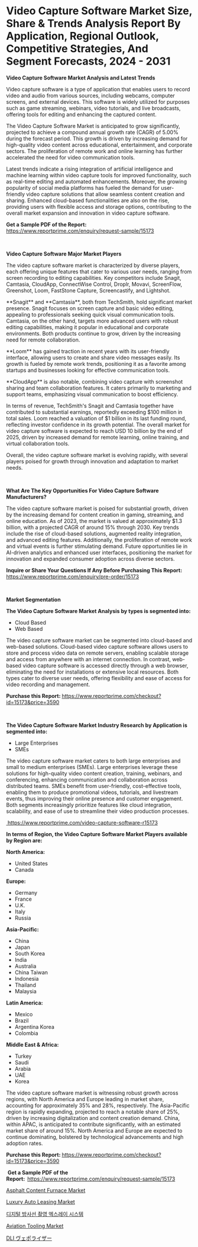 <p><h1>Video Capture Software Market Size, Share & Trends Analysis Report By Application, Regional Outlook, Competitive Strategies, And Segment Forecasts, 2024 - 2031</h1></p><p><strong>Video Capture Software Market Analysis and Latest Trends</strong></p>
<p><p>Video capture software is a type of application that enables users to record video and audio from various sources, including webcams, computer screens, and external devices. This software is widely utilized for purposes such as game streaming, webinars, video tutorials, and live broadcasts, offering tools for editing and enhancing the captured content.</p><p>The Video Capture Software Market is anticipated to grow significantly, projected to achieve a compound annual growth rate (CAGR) of 5.00% during the forecast period. This growth is driven by increasing demand for high-quality video content across educational, entertainment, and corporate sectors. The proliferation of remote work and online learning has further accelerated the need for video communication tools. </p><p>Latest trends indicate a rising integration of artificial intelligence and machine learning within video capture tools for improved functionality, such as real-time editing and automated enhancements. Moreover, the growing popularity of social media platforms has fueled the demand for user-friendly video capture solutions that allow seamless content creation and sharing. Enhanced cloud-based functionalities are also on the rise, providing users with flexible access and storage options, contributing to the overall market expansion and innovation in video capture software.</p></p>
<p><strong>Get a Sample PDF of the Report:&nbsp;</strong> <a href="https://www.reportprime.com/enquiry/request-sample/15173">https://www.reportprime.com/enquiry/request-sample/15173</a></p>
<p>&nbsp;</p>
<p><strong>Video Capture Software Major Market Players</strong></p>
<p><p>The video capture software market is characterized by diverse players, each offering unique features that cater to various user needs, ranging from screen recording to editing capabilities. Key competitors include Snagit, Camtasia, CloudApp, ConnectWise Control, Droplr, Movavi, ScreenFlow, Greenshot, Loom, FastStone Capture, Screencastify, and Lightshot.</p><p>**Snagit** and **Camtasia**, both from TechSmith, hold significant market presence. Snagit focuses on screen capture and basic video editing, appealing to professionals seeking quick visual communication tools. Camtasia, on the other hand, targets more advanced users with robust editing capabilities, making it popular in educational and corporate environments. Both products continue to grow, driven by the increasing need for remote collaboration.</p><p>**Loom** has gained traction in recent years with its user-friendly interface, allowing users to create and share video messages easily. Its growth is fueled by remote work trends, positioning it as a favorite among startups and businesses looking for effective communication tools.</p><p>**CloudApp** is also notable, combining video capture with screenshot sharing and team collaboration features. It caters primarily to marketing and support teams, emphasizing visual communication to boost efficiency.</p><p>In terms of revenue, TechSmith's Snagit and Camtasia together have contributed to substantial earnings, reportedly exceeding $100 million in total sales. Loom reached a valuation of $1 billion in its last funding round, reflecting investor confidence in its growth potential. The overall market for video capture software is expected to reach USD 10 billion by the end of 2025, driven by increased demand for remote learning, online training, and virtual collaboration tools.</p><p>Overall, the video capture software market is evolving rapidly, with several players poised for growth through innovation and adaptation to market needs.</p></p>
<p>&nbsp;</p>
<p><strong>What Are The Key Opportunities For Video Capture Software Manufacturers?</strong></p>
<p><p>The video capture software market is poised for substantial growth, driven by the increasing demand for content creation in gaming, streaming, and online education. As of 2023, the market is valued at approximately $1.3 billion, with a projected CAGR of around 15% through 2030. Key trends include the rise of cloud-based solutions, augmented reality integration, and advanced editing features. Additionally, the proliferation of remote work and virtual events is further stimulating demand. Future opportunities lie in AI-driven analytics and enhanced user interfaces, positioning the market for innovation and expanded consumer adoption across diverse sectors.</p></p>
<p><strong>Inquire or Share Your Questions If Any Before Purchasing This Report:</strong> <a href="https://www.reportprime.com/enquiry/pre-order/15173">https://www.reportprime.com/enquiry/pre-order/15173</a></p>
<p>&nbsp;</p>
<p><strong>Market Segmentation</strong></p>
<p><strong>The Video Capture Software Market Analysis by types is segmented into:</strong></p>
<p><ul><li>Cloud Based</li><li>Web Based</li></ul></p>
<p><p>The video capture software market can be segmented into cloud-based and web-based solutions. Cloud-based video capture software allows users to store and process video data on remote servers, enabling scalable storage and access from anywhere with an internet connection. In contrast, web-based video capture software is accessed directly through a web browser, eliminating the need for installations or extensive local resources. Both types cater to diverse user needs, offering flexibility and ease of access for video recording and management.</p></p>
<p><strong>Purchase this Report:&nbsp;</strong><a href="https://www.reportprime.com/checkout?id=15173&price=3590">https://www.reportprime.com/checkout?id=15173&price=3590</a></p>
<p>&nbsp;</p>
<p><strong>The Video Capture Software Market Industry Research by Application is segmented into:</strong></p>
<p><ul><li>Large Enterprises</li><li>SMEs</li></ul></p>
<p><p>The video capture software market caters to both large enterprises and small to medium enterprises (SMEs). Large enterprises leverage these solutions for high-quality video content creation, training, webinars, and conferencing, enhancing communication and collaboration across distributed teams. SMEs benefit from user-friendly, cost-effective tools, enabling them to produce promotional videos, tutorials, and livestream events, thus improving their online presence and customer engagement. Both segments increasingly prioritize features like cloud integration, scalability, and ease of use to streamline their video production processes.</p></p>
<p><a href="https://www.reportprime.com/video-capture-software-r15173">&nbsp;https://www.reportprime.com/video-capture-software-r15173</a></p>
<p><strong>In terms of Region, the Video Capture Software Market Players available by Region are:</strong></p>
<p>
    <p> <strong> North America: </strong>
        <ul>
            <li>United States</li>
            <li>Canada</li>
        </ul>
        </p> 
    <p> <strong> Europe: </strong>
        <ul>
            <li>Germany</li>
            <li>France</li>
            <li>U.K.</li>
            <li>Italy</li>
            <li>Russia</li>
        </ul>
        </p> 
    <p> <strong> Asia-Pacific: </strong>
        <ul>
            <li>China</li>
            <li>Japan</li>
            <li>South Korea</li>
            <li>India</li>
            <li>Australia</li>
            <li>China Taiwan</li>
            <li>Indonesia</li>
            <li>Thailand</li>
            <li>Malaysia</li>
        </ul>
        </p> 
    <p> <strong> Latin America: </strong>
        <ul>
            <li>Mexico</li>
            <li>Brazil</li>
            <li>Argentina Korea</li>
            <li>Colombia</li>
        </ul>
        </p> 
    <p> <strong> Middle East & Africa: </strong>
        <ul>
            <li>Turkey</li>
            <li>Saudi</li>
            <li>Arabia</li>
            <li>UAE</li>
            <li>Korea</li>
        </ul>
    </p>
    </p>
<p><p>The video capture software market is witnessing robust growth across regions, with North America and Europe leading in market share, accounting for approximately 35% and 28%, respectively. The Asia-Pacific region is rapidly expanding, projected to reach a notable share of 25%, driven by increasing digitalization and content creation demand. China, within APAC, is anticipated to contribute significantly, with an estimated market share of around 15%. North America and Europe are expected to continue dominating, bolstered by technological advancements and high adoption rates.</p></p>
<p><strong>Purchase this Report: </strong><a href="https://www.reportprime.com/checkout?id=15173&price=3590">https://www.reportprime.com/checkout?id=15173&price=3590</a></p>
<p>&nbsp;<strong>Get a Sample PDF of the Report:&nbsp;&nbsp;</strong><a href="https://www.reportprime.com/enquiry/request-sample/15173">https://www.reportprime.com/enquiry/request-sample/15173</a></p>
<p><strong></strong></p>
<p><p><a href="https://www.linkedin.com/pulse/asphalt-content-furnace-market-research-report-forecast-yzx2e?trackingId=jId8rcI3Q%2FOnZFy6OsDjEQ%3D%3D">Asphalt Content Furnace Market</a></p><p><a href="https://github.com/AnnDiaz698/Market-Research-Report-List-1/blob/main/luxury-auto-leasing-market.md">Luxury Auto Leasing Market</a></p><p><a href="https://medium.com/@derrickmafrks96745/%EC%84%B8%EA%B3%84-digital-radiography-x-ray-systems-market-%EC%9D%80-2024%EC%97%90%EC%84%9C-2031%EB%A1%9C-%EC%97%B0%ED%8F%89%EA%B7%A0-%EC%A6%9D%EA%B0%80%EC%9C%A8%EC%9D%84-%EB%B3%B4%EC%9D%BC-%EA%B2%83%EC%9C%BC%EB%A1%9C-%EC%98%88%EC%83%81%EB%90%A9%EB%8B%88%EB%8B%A4-33c06e363099">디지털 방사선 촬영 엑스레이 시스템</a></p><p><a href="https://www.linkedin.com/pulse/aviation-tooling-market-strategic-insights-product-evolution-pxdrc?trackingId=7CYhFjR9TdCU0A%2BF%2B8gqLQ%3D%3D">Aviation Tooling Market</a></p><p><a href="https://medium.com/@maninajar/dli-vaporizers-market-%E3%81%AE%E3%82%B0%E3%83%AD%E3%83%BC%E3%83%90%E3%83%AB%E5%B8%82%E5%A0%B4%E6%A6%82%E8%A6%81%E3%81%AF-%E4%B8%96%E7%95%8C%E3%81%8A%E3%82%88%E3%81%B3%E4%B8%BB%E8%A6%81%E5%B8%82%E5%A0%B4%E3%81%AB%E3%81%8A%E3%81%91%E3%82%8B%E6%A5%AD%E7%95%8C%E3%81%AB%E5%BD%B1%E9%9F%BF%E3%82%92%E4%B8%8E%E3%81%88%E3%82%8B%E4%B8%BB%E8%A6%81%E3%81%AA%E3%83%88%E3%83%AC%E3%83%B3%E3%83%89%E3%81%AB%E3%81%A4%E3%81%84%E3%81%A6-%E7%8B%AC%E8%87%AA%E3%81%AE%E8%A6%96%E7%82%B9%E3%82%92%E6%8F%90%E4%BE%9B%E3%81%97%E3%81%BE%E3%81%99-8cb17cdb08e5">DLI ヴェポライザー</a></p></p>